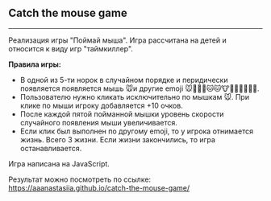 ## Catch the mouse game
***
Реализация игры "Поймай мыша". Игра рассчитана на детей и относится к виду игр "таймкиллер".

**Правила игры:**
* В одной из 5-ти норок в случайном порядке и перидически появляется появляется мышь 🐭и другие emoji 🐭🐼🐻🦊🐱🐱🐮🦁🐽🐨🐨🐰🐯.
* Пользователю нужно кликать исключительно по мышкам 🐭. При клике по мыши игроку добавляется +10 очков.
* После каждой пятой пойманной мышки уровень скорости случайного появления мыши увеличивается.
* Если клик был выполнен по другому emoji, то у игрока отнимается жизнь. Всего 3 жизни. Если жизни закончились, то игра останавливается.

Игра написана на JavaScript.

Результат можно посмотреть по ссылке: https://aaanastasiia.github.io/catch-the-mouse-game/




